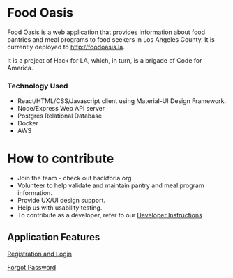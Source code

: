 # Food Oasis

Food Oasis is a web application that provides information about food pantries and meal programs to food seekers in Los Angeles County. It is currently deployed to http://foodoasis.la.

It is a project of Hack for LA, which, in turn, is a brigade of Code for America.

### Technology Used

- React/HTML/CSS/Javascript client using Material-UI Design Framework.
- Node/Express Web API server
- Postgres Relational Database
- Docker
- AWS

# How to contribute

- Join the team - check out hackforla.org
- Volunteer to help validate and maintain pantry and meal program information.
- Provide UX/UI design support.
- Help us with usability testing.
- To contribute as a developer, refer to our [Developer Instructions](/doc/developers.md)

## Application Features

[Registration and Login](/doc/register.md)

[Forgot Password](/doc/forgot-password.md)
